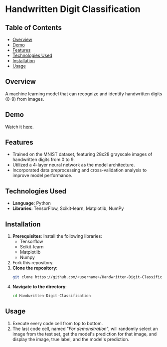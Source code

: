 # Handwritten Digit Classification

## Table of Contents
- [Overview](#overview)
- [Demo](#demo)
- [Features](#features)
- [Technologies Used](#technologies-used)
- [Installation](#installation)
- [Usage](#usage)

## Overview
A machine learning model that can recognize and identify handwritten digits (0-9) from images.

## Demo
Watch it [here](https://drive.google.com/file/d/1sjSvGlT1i74brNqmXFQyH_YxRUflUJu8/view?.usp=sharing).

## Features
- Trained on the MNIST dataset, featuring 28x28 grayscale images of handwritten digits from 0 to 9.
- Utilized a 4-layer neural network as the model architecture.
- Incorporated data preprocessing and cross-validation analysis to improve model performance. 

## Technologies Used
- **Language**: Python
- **Libraries**: TensorFlow, Scikit-learn, Matplotlib, NumPy

## Installation
1. **Prerequisites**: Install the following libraries:
   - Tensorflow
   - Scikit-learn
   - Matplotlib
   - Numpy
2. Fork this repository.
3. **Clone the repository**:  
   ```bash
   git clone https://github.com/<username>/Handwritten-Digit-Classification.git
   ```
4. **Navigate to the directory**:
   ```bash
   cd Handwritten-Digit-Classification
   ```

## Usage
1. Execute every code cell from top to bottom.
2. The last code cell, named "_For demonstration_", will randomly select an image from the test set, get the model's prediction for that image, and display the image, true label, and the model's prediction.
